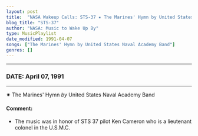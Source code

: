 ```yaml
---
layout: post
title:  "NASA Wakeup Calls: STS-37 ✷ The Marines' Hymn by United States Naval Academy Band ✧ April 07, 1991"
blog_title: "STS-37"
author: "NASA: Music to Wake Up By"
type: MusicPlaylist
date_modified: 1991-04-07
songs: ["The Marines' Hymn by United States Naval Academy Band"]
genres: []
---
```


----
### DATE: April 07, 1991
----
✷ The Marines' Hymn *by* United States Naval Academy Band  

#### Comment:
* The music was in honor of STS 37 pilot Ken Cameron who is a lieutenant colonel in the U.S.M.C.



<br/>
<center>
	<a target="_blank"
	   href="https://twitter.com/intent/tweet?hashtags=Space,NASA,Playlist,NASAWakeupCalls,SpaceProgram&text=🚀 {{ page.author}}, '{{ page.songs.first }}' {{ page.title }}, {{ page.date | date: '%B %d, %Y' }}, {{ site.url }}{{ page.url }}&via=nasawakeupcalls"><i class="fab fa-twitter" title="Tweet this page" alt="Tweet this page" style="font-size: 1.3em;"></i></a>
	&nbsp; 	<i class="fas fa-user-astronaut" style="font-size: 1.5em;"></i> &nbsp;
    <a id="custom_amazon_link"
       type="amzn" search="#"
       category="popular music">
    <i class="fab fa-amazon" style="font-size: 1.3em;"></i></a>
</center>

<!-- Randomly resolve an individual entry from a song array -->
<script src="/assets/javascript/seedrandom.min.js"></script>
<script>
  var wake_me_up = ["The Marines' Hymn by United States Naval Academy Band"];
  var prng = new Math.seedrandom();
  function randomSong() {
    song = wake_me_up[Math.floor(Math.random() * wake_me_up.length)];
    var amazon_link = document.getElementById("custom_amazon_link");
    amazon_link.setAttribute("search", song);
  }
  window.onload = randomSong();
</script>
